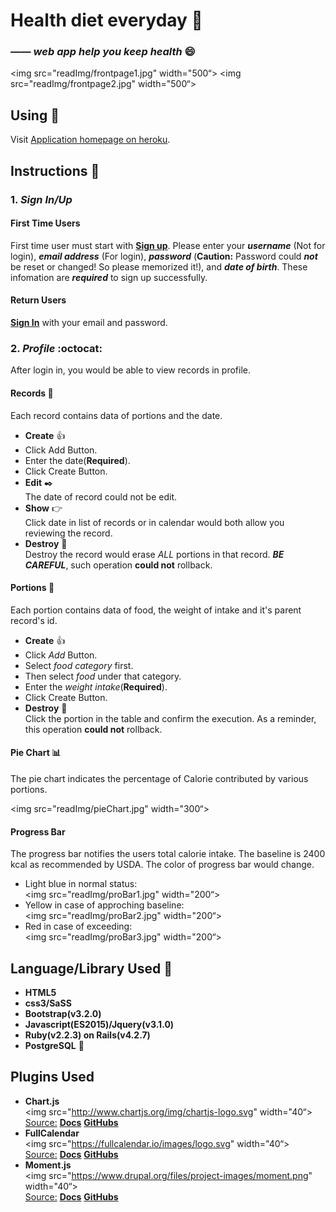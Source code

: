 **Health diet everyday**  :watermelon:  
====

### *—— web app help you keep health* :smile:  
<img src="readImg/frontpage1.jpg" width="500“> []() 
<img src="readImg/frontpage2.jpg" width="500“> []()

## Using  :dizzy:
Visit [Application homepage on heroku](https://health-diet-everyday.herokuapp.com/).  

## Instructions :wrench:

### 1. _Sign In/Up_

#### First Time Users

First time user must start with [**Sign up**][signup_link]. Please enter your _**username**_ (Not for login), _**email address**_ (For login), **_password_** (**Caution:** Password could _**not**_ be reset or changed! So please memorized it!), and _**date of birth**_. These infomation are _**required**_ to sign up successfully.    
  
#### Return Users

[**Sign In**][signin_link] with your email and password.

### 2. _Profile_  :octocat:
After login in, you would be able to view records in profile. 

#### Records  :notebook:  
Each record contains data of portions and the date.  

* **Create** :+1:  
 * Click Add Button.
 * Enter the date(__Required__).
 * Click Create Button.
* **Edit**  :black_nib:  
 The date of record could not be edit.
* **Show**  :point_right:  
 Click date in list of records or in calendar would both allow you reviewing the record.
* **Destroy**  :no_good:  
 Destroy the record would erase *ALL* portions in that record. **_BE CAREFUL_**, such operation __could not__ rollback.

#### Portions :hamburger:  
Each portion contains data of food, the weight of intake and it's parent record's id.

* **Create** :+1: 
 * Click _Add_ Button.
 * Select _food category_ first.
 * Then select _food_ under that category.
 * Enter the _weight intake_(__Required__).
 * Click Create Button.
* **Destroy**  :no_good:  
 Click the portion in the table and confirm the execution. As a reminder, this operation __could not__ rollback.

#### Pie Chart  :bar_chart:  

The pie chart indicates the percentage of Calorie contributed by various portions.

<img src="readImg/pieChart.jpg" width="300“> []()

#### Progress Bar

The progress bar notifies the users total calorie intake. The baseline is 2400 kcal as recommended by USDA. The color of progress bar would change.  

* Light blue in normal status:  
 <img src="readImg/proBar1.jpg" width="200“>  []()
* Yellow in case of approching baseline:  
 <img src="readImg/proBar2.jpg" width="200“>  []()  
* Red in case of exceeding:  
 <img src="readImg/proBar3.jpg" width="200“>  []()
 
## Language/Library Used  :book:  
* **HTML5**
* **css3/SaSS**
* **Bootstrap(v3.2.0)**
* **Javascript(ES2015)/Jquery(v3.1.0)**
* **Ruby(v2.2.3) on Rails(v4.2.7)**
* **PostgreSQL** :elephant:  

## Plugins Used
* **Chart.js**   
<img src="http://www.chartjs.org/img/chartjs-logo.svg" width="40“>   
[  Source:]() [**Docs**](http://www.chartjs.org/docs/) [**GitHubs**](https://github.com/chartjs/Chart.js/releases/tag/v2.3.0-rc.1)
* **FullCalendar**   
<img src="https://fullcalendar.io/images/logo.svg" width="40“>   
[  Source:]() [**Docs**](https://fullcalendar.io/docs/) [**GitHubs**](https://github.com/fullcalendar/fullcalendar)
* **Moment.js**  
<img src="https://www.drupal.org/files/project-images/moment.png" width="40“>   
[  Source:]() [**Docs**](http://momentjs.com/docs/) [**GitHubs**](https://github.com/moment/moment/)

[signup_link]: https://health-diet-everyday.herokuapp.com/users/new
[signin_link]: https://health-diet-everyday.herokuapp.com/login  
